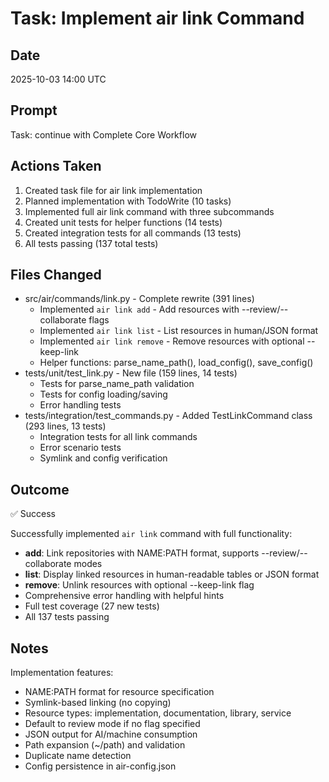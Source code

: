 # Task: Implement air link Command

## Date
2025-10-03 14:00 UTC

## Prompt
Task: continue with Complete Core Workflow

## Actions Taken
1. Created task file for air link implementation
2. Planned implementation with TodoWrite (10 tasks)
3. Implemented full air link command with three subcommands
4. Created unit tests for helper functions (14 tests)
5. Created integration tests for all commands (13 tests)
6. All tests passing (137 total tests)

## Files Changed
- src/air/commands/link.py - Complete rewrite (391 lines)
  - Implemented `air link add` - Add resources with --review/--collaborate flags
  - Implemented `air link list` - List resources in human/JSON format
  - Implemented `air link remove` - Remove resources with optional --keep-link
  - Helper functions: parse_name_path(), load_config(), save_config()
- tests/unit/test_link.py - New file (159 lines, 14 tests)
  - Tests for parse_name_path validation
  - Tests for config loading/saving
  - Error handling tests
- tests/integration/test_commands.py - Added TestLinkCommand class (293 lines, 13 tests)
  - Integration tests for all link commands
  - Error scenario tests
  - Symlink and config verification

## Outcome
✅ Success

Successfully implemented `air link` command with full functionality:
- **add**: Link repositories with NAME:PATH format, supports --review/--collaborate modes
- **list**: Display linked resources in human-readable tables or JSON format
- **remove**: Unlink resources with optional --keep-link flag
- Comprehensive error handling with helpful hints
- Full test coverage (27 new tests)
- All 137 tests passing

## Notes
Implementation features:
- NAME:PATH format for resource specification
- Symlink-based linking (no copying)
- Resource types: implementation, documentation, library, service
- Default to review mode if no flag specified
- JSON output for AI/machine consumption
- Path expansion (~/path) and validation
- Duplicate name detection
- Config persistence in air-config.json
